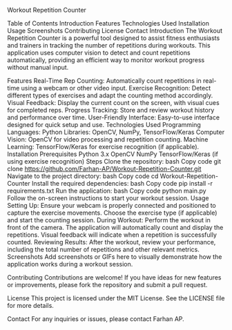 Workout Repetition Counter

Table of Contents
Introduction
Features
Technologies Used
Installation
Usage
Screenshots
Contributing
License
Contact
Introduction
The Workout Repetition Counter is a powerful tool designed to assist fitness enthusiasts and trainers in tracking the number of repetitions during workouts. This application uses computer vision to detect and count repetitions automatically, providing an efficient way to monitor workout progress without manual input.

Features
Real-Time Rep Counting: Automatically count repetitions in real-time using a webcam or other video input.
Exercise Recognition: Detect different types of exercises and adapt the counting method accordingly.
Visual Feedback: Display the current count on the screen, with visual cues for completed reps.
Progress Tracking: Store and review workout history and performance over time.
User-Friendly Interface: Easy-to-use interface designed for quick setup and use.
Technologies Used
Programming Languages: Python
Libraries: OpenCV, NumPy, TensorFlow/Keras
Computer Vision: OpenCV for video processing and repetition counting.
Machine Learning: TensorFlow/Keras for exercise recognition (if applicable).
Installation
Prerequisites
Python 3.x
OpenCV
NumPy
TensorFlow/Keras (if using exercise recognition)
Steps
Clone the repository:
bash
Copy code
git clone https://github.com/Farhan-AP/Workout-Repetition-Counter.git
Navigate to the project directory:
bash
Copy code
cd Workout-Repetition-Counter
Install the required dependencies:
bash
Copy code
pip install -r requirements.txt
Run the application:
bash
Copy code
python main.py
Follow the on-screen instructions to start your workout session.
Usage
Setting Up:
Ensure your webcam is properly connected and positioned to capture the exercise movements.
Choose the exercise type (if applicable) and start the counting session.
During Workout:
Perform the workout in front of the camera. The application will automatically count and display the repetitions.
Visual feedback will indicate when a repetition is successfully counted.
Reviewing Results:
After the workout, review your performance, including the total number of repetitions and other relevant metrics.
Screenshots
Add screenshots or GIFs here to visually demonstrate how the application works during a workout session.

Contributing
Contributions are welcome! If you have ideas for new features or improvements, please fork the repository and submit a pull request.

License
This project is licensed under the MIT License. See the LICENSE file for more details.

Contact
For any inquiries or issues, please contact Farhan AP.

